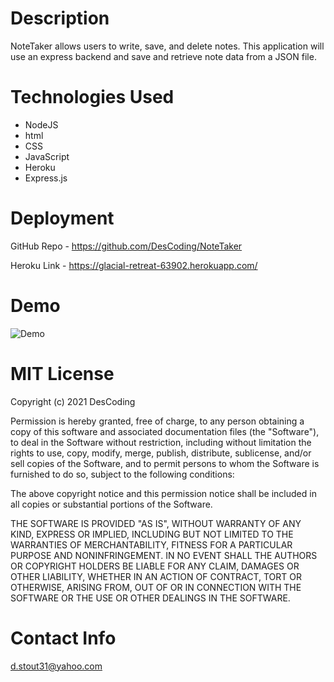 # Description

NoteTaker allows users to write, save, and delete notes. This application will use an express backend and save and retrieve note data from a JSON file. 

# Technologies Used

  * NodeJS
  * html
  * CSS
  * JavaScript
  * Heroku
  * Express.js


# Deployment

GitHub Repo - https://github.com/DesCoding/NoteTaker

Heroku Link - https://glacial-retreat-63902.herokuapp.com/

# Demo

![Demo](public/assets/NoteTakerDemo.gif)

# MIT License

Copyright (c) 2021 DesCoding

Permission is hereby granted, free of charge, to any person obtaining a copy
of this software and associated documentation files (the "Software"), to deal
in the Software without restriction, including without limitation the rights
to use, copy, modify, merge, publish, distribute, sublicense, and/or sell
copies of the Software, and to permit persons to whom the Software is
furnished to do so, subject to the following conditions:

The above copyright notice and this permission notice shall be included in all
copies or substantial portions of the Software.

THE SOFTWARE IS PROVIDED "AS IS", WITHOUT WARRANTY OF ANY KIND, EXPRESS OR
IMPLIED, INCLUDING BUT NOT LIMITED TO THE WARRANTIES OF MERCHANTABILITY,
FITNESS FOR A PARTICULAR PURPOSE AND NONINFRINGEMENT. IN NO EVENT SHALL THE
AUTHORS OR COPYRIGHT HOLDERS BE LIABLE FOR ANY CLAIM, DAMAGES OR OTHER
LIABILITY, WHETHER IN AN ACTION OF CONTRACT, TORT OR OTHERWISE, ARISING FROM,
OUT OF OR IN CONNECTION WITH THE SOFTWARE OR THE USE OR OTHER DEALINGS IN THE
SOFTWARE.

# Contact Info

d.stout31@yahoo.com